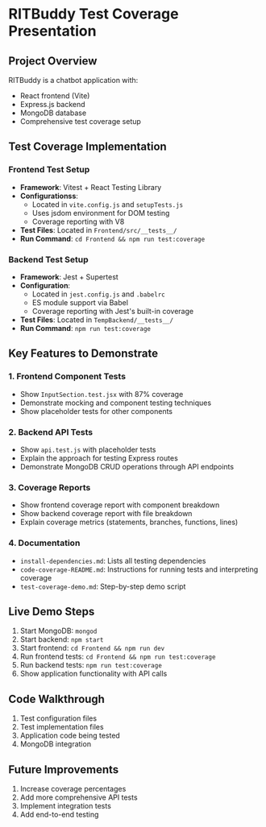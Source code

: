 # RITBuddy Test Coverage Presentation

## Project Overview
RITBuddy is a chatbot application with:
- React frontend (Vite)
- Express.js backend
- MongoDB database
- Comprehensive test coverage setup

## Test Coverage Implementation

### Frontend Test Setup
- **Framework**: Vitest + React Testing Library
- **Configurationss**: 
  - Located in `vite.config.js` and `setupTests.js`
  - Uses jsdom environment for DOM testing
  - Coverage reporting with V8
- **Test Files**: Located in `Frontend/src/__tests__/`
- **Run Command**: `cd Frontend && npm run test:coverage`

### Backend Test Setup
- **Framework**: Jest + Supertest
- **Configuration**:
  - Located in `jest.config.js` and `.babelrc`
  - ES module support via Babel
  - Coverage reporting with Jest's built-in coverage
- **Test Files**: Located in `TempBackend/__tests__/`
- **Run Command**: `npm run test:coverage`

## Key Features to Demonstrate

### 1. Frontend Component Tests
- Show `InputSection.test.jsx` with 87% coverage
- Demonstrate mocking and component testing techniques
- Show placeholder tests for other components

### 2. Backend API Tests
- Show `api.test.js` with placeholder tests
- Explain the approach for testing Express routes
- Demonstrate MongoDB CRUD operations through API endpoints

### 3. Coverage Reports
- Show frontend coverage report with component breakdown
- Show backend coverage report with file breakdown
- Explain coverage metrics (statements, branches, functions, lines)

### 4. Documentation
- `install-dependencies.md`: Lists all testing dependencies
- `code-coverage-README.md`: Instructions for running tests and interpreting coverage
- `test-coverage-demo.md`: Step-by-step demo script

## Live Demo Steps
1. Start MongoDB: `mongod`
2. Start backend: `npm start`
3. Start frontend: `cd Frontend && npm run dev`
4. Run frontend tests: `cd Frontend && npm run test:coverage`
5. Run backend tests: `npm run test:coverage`
6. Show application functionality with API calls

## Code Walkthrough
1. Test configuration files
2. Test implementation files
3. Application code being tested
4. MongoDB integration

## Future Improvements
1. Increase coverage percentages
2. Add more comprehensive API tests
3. Implement integration tests
4. Add end-to-end testing

